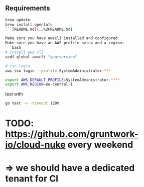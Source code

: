 ## Requirements

```bash
brew update
brew install opentofu
```[README.md](..%2FREADME.md)

Make sure you have awscli installed and configured
Make sure you have an AWS profile setup and a region:
```bash
# install aws cli
asdf global awscli "yourversion"

# sso login
aws sso login --profile SystemAdministrator-***

export AWS_DEFAULT_PROFILE=SystemAdministrator-****
export AWS_REGION=eu-central-1
```

test with 
```bash
go test -v -timeout 120m
```

# TODO: https://github.com/gruntwork-io/cloud-nuke every weekend
# => we should have a dedicated tenant for CI